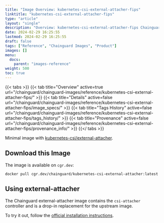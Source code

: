```yaml
---
title: "Image Overview: kubernetes-csi-external-attacher-fips"
linktitle: "kubernetes-csi-external-attacher-fips"
type: "article"
layout: "single"
description: "Overview: kubernetes-csi-external-attacher-fips Chainguard Image"
date: 2024-02-29 16:25:55
lastmod: 2024-02-29 16:25:55
draft: false
tags: ["Reference", "Chainguard Images", "Product"]
images: []
menu: 
  docs: 
    parent: "images-reference"
weight: 500
toc: true
---
```


{{< tabs >}}
{{< tab title="Overview" active=true url="/chainguard/chainguard-images/reference/kubernetes-csi-external-attacher-fips/" >}}
{{< tab title="Details" active=false url="/chainguard/chainguard-images/reference/kubernetes-csi-external-attacher-fips/image_specs/" >}}
{{< tab title="Tags History" active=false url="/chainguard/chainguard-images/reference/kubernetes-csi-external-attacher-fips/tags_history/" >}}
{{< tab title="Provenance" active=false url="/chainguard/chainguard-images/reference/kubernetes-csi-external-attacher-fips/provenance_info/" >}}
{{</ tabs >}}



<!--overview:start-->
Minimal image with [kubernetes-csi/external-attacher](https://github.com/kubernetes-csi/external-attacher).
<!--overview:end-->

<!--getting:start-->
## Download this Image
The image is available on `cgr.dev`:

```
docker pull cgr.dev/chainguard/kubernetes-csi-external-attacher:latest
```
<!--getting:end-->

<!--body:start-->
## Using external-attacher

The Chainguard external-attacher image contains the `csi-attacher` controller and is a drop-in replacement for the upstream image.

To try it out, follow the [official installation
instructions](https://github.com/kubernetes-csi/external-attacher/blob/master/README.md#usage).
<!--body:end-->

